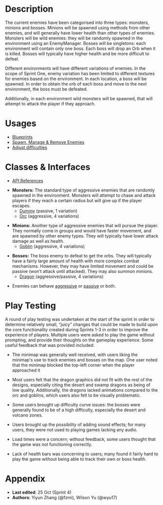 # Description

The current enemies have been categorised into three types: monsters, minions and bosses. 
Minions will be spawned using methods from other enemies, and will generally have lower health than other types of enemies.
Monsters will be wild enemies: they will be randomly spawned in the environment using an EnemyManager.
Bosses will be singletons: each environment will contain only one boss. Each boss will drop an Orb when it is killed. Bosses will typically have higher health and be more difficult to defeat. 

Different environments will have different variations of enemies. In the scope of Sprint One, enemy variation has been limited to different textures for enemies based on the environment.  In each location, a boss will be spawned. In order to obtain the orb of each boss and move to the next environment, the boss must be defeated.

Additionally, in each environment wild monsters will be spawned, that will attempt to attack the player if they approach. 

# Usages
- [Blueprints](/enemies/blueprints)
- [Spawn, Manage & Remove Enemies](/enemies/enemy-manager)
- [Adjust difficulties](/enemies/adjust-difficulties)

# Classes & Interfaces

* [API References](/enemies/api-references)
- **Monsters:** The standard type of aggressive enemies that are randomly spawned in the environment. Monsters will attempt to chase and attack players if they reach a certain radius but will give up if the player escapes.
   - [Dummy](/enemies/monsters/dummy) (passive, 1 variation)
   - [Orc](/enemies/monsters/orc) (aggressive, 4 variations)
* **Minions:** Another type of aggressive enemies that will pursue the player. They normally come in groups and would have faster movement, and are spawned by other enemy types. They will typically have lower attack damage as well as health.
   - [Goblin](/enemies/minions/goblin) (aggressive, 4 variations)
- **Bosses:** The boss enemy to defeat to get the orbs. They will typically have a fairly large amount of health with more complex combat mechanisms. However, they may have limited movement and could be passive (won't attack until attacked). They may also summon minions.
   - [Dragon](/enemies/bosses/dragon) (aggressive/passive, 4 variations)

* Enemies can behave [aggressive](/enemies/aggressive-enemies) or [passive](/enemies/passive-enemies) or both.

# Play Testing
A round of play testing was undertaken at the start of the sprint in order to determine relatively small, “juicy” changes that could be made to build upon the core functionality created during Sprints 1-3 in order to improve the experience of players. Multiple users were asked to play the game without prompting, and provide their thoughts on the gameplay experience. Some useful feedback that was provided included:

- The minimap was generally well received, with users liking the minimap's use to track enemies and bosses on the map. One user noted that the minimap blocked the top-left corner when the player approached it

- Most users felt that the dragon graphics did not fit with the rest of the designs, especially citing the desert and swamp dragons as being of low quality. Additionally, the dragons lacked animations compared to the orc and goblins, which users also felt to be visually problematic. 

- Some users brought up difficulty curve issues: the bosses were generally found to be of a high difficulty, especially the desert and volcano zones. 

- Users brought up the possibility of adding sound effects; for many users, they were not used to playing games lacking any audio. 

- Load times were a concern; without feedback, some users thought that the game was not functioning correctly. 

- Lack of health bars was concerning to users; many found it fairly hard to play the game without being able to track their own or boss health.

# Appendix

* **Last edited**: 25 Oct (Sprint 4)
* **Authors**: Yiyun Zhang (@fzmi), Wilson Yu (@wyu17)